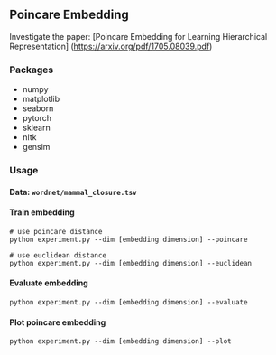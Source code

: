 ## Poincare Embedding
Investigate the paper: [Poincare Embedding for Learning Hierarchical Representation] (https://arxiv.org/pdf/1705.08039.pdf)

### Packages
- numpy
- matplotlib
- seaborn
- pytorch
- sklearn
- nltk
- gensim

### Usage
#### Data: `wordnet/mammal_closure.tsv`
#### Train embedding
```
# use poincare distance
python experiment.py --dim [embedding dimension] --poincare

# use euclidean distance
python experiment.py --dim [embedding dimension] --euclidean
```

#### Evaluate embedding
```
python experiment.py --dim [embedding dimension] --evaluate
```

#### Plot poincare embedding
```
python experiment.py --dim [embedding dimension] --plot
```
